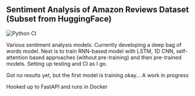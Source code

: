 ## Sentiment Analysis of Amazon Reviews Dataset (Subset from HuggingFace)

![Python CI](https://github.com/jack-ianson/forecast-cnn-lstm/actions/workflows/ci.yml/badge.svg)

Various sentiment analysis models. Currently developing a deep bag of words model. Next is to train RNN-based model with LSTM, 1D CNN, self-attention based approaches (without pre-training) and then pre-trained models. Setting up testing and CI as I go.

Got no results yet, but the first model is training okay... A work in progress

Hooked up to FastAPI and runs in Docker
